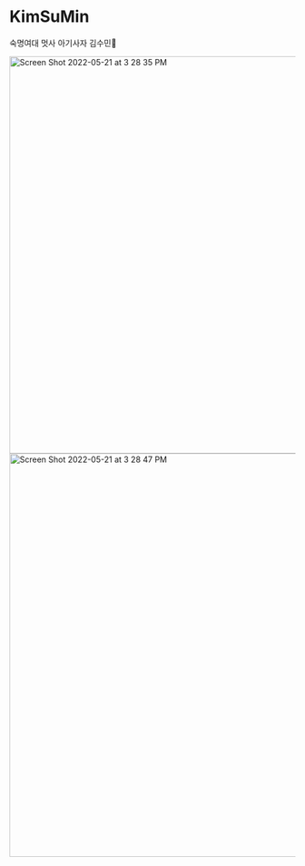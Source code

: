 # KimSuMin
숙명여대 멋사 아기사자 김수민🦁

<img width="700" alt="Screen Shot 2022-05-21 at 3 28 35 PM" src="https://user-images.githubusercontent.com/87849933/169984180-b882ed1e-5414-44d8-949f-e4824943f815.png">
<img width="711" alt="Screen Shot 2022-05-21 at 3 28 47 PM" src="https://user-images.githubusercontent.com/87849933/169984339-c0eef72d-4184-4c97-a41a-0851932417f1.png">

